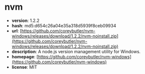 # nvm

- **version**: 1.2.2
- **hash**: md5:d654c26a04e35a318d5939f8ceb09934
- **url**: [https://github.com/coreybutler/nvm-windows/releases/download/1.2.2/nvm-noinstall.zip](https://github.com/coreybutler/nvm-windows/releases/download/1.2.2/nvm-noinstall.zip)
- **description**: A node.js version management utility for Windows.
- **homepage**: [https://github.com/coreybutler/nvm-windows](https://github.com/coreybutler/nvm-windows)
- **license**: MIT

